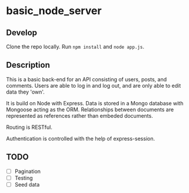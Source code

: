 # basic_node_server

## Develop

Clone the repo locally. Run `npm install` and `node app.js`.

## Description
This is a basic back-end for an API consisting of users, posts, and comments. Users are able to log in and log out, and are only able to edit data they 'own'. 

It is build on Node with Express. Data is stored in a Mongo database with Mongoose acting as the ORM. Relationships between documents are represented as references rather than embeded documents. 

Routing is RESTful. 

Authentication is controlled with the help of express-session.

## TODO
- [ ] Pagination 
- [ ] Testing 
- [ ] Seed data 